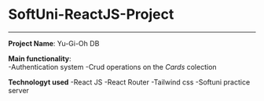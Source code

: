 # SoftUni-ReactJS-Project
---

**Project Name**: Yu-Gi-Oh DB

**Main functionality**:  
-Authentication system
-Crud operations on the *Cards* colection

**Technologyt used**
-React JS
-React Router
-Tailwind css
-Softuni practice server
